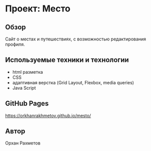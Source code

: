# Проект: Место

## Обзор
Сайт о меcтах и путешествиях, с возможностью редактирования профиля.

## Используемые техники и технологии
- html разметка
- CSS
- адаптивная верстка (Grid Layout, Flexbox, media queries)
- Java Script

## GitHub Pages
https://orkhanrakhmetov.github.io/mesto/

## Автор
Орхан Рахметов

